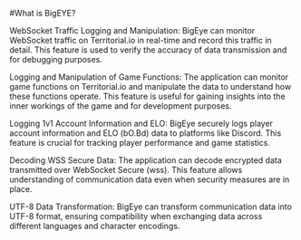   #What is BigEYE?

WebSocket Traffic Logging and Manipulation:
BigEye can monitor WebSocket traffic on Territorial.io in real-time and record this traffic in detail. This feature is used to verify the accuracy of data transmission and for debugging purposes.

Logging and Manipulation of Game Functions:
The application can monitor game functions on Territorial.io and manipulate the data to understand how these functions operate. This feature is useful for gaining insights into the inner workings of the game and for development purposes.

Logging 1v1 Account Information and ELO:
BigEye securely logs player account information and ELO (bO.Bd) data to platforms like Discord. This feature is crucial for tracking player performance and game statistics.

Decoding WSS Secure Data:
The application can decode encrypted data transmitted over WebSocket Secure (wss). This feature allows understanding of communication data even when security measures are in place.

UTF-8 Data Transformation:
BigEye can transform communication data into UTF-8 format, ensuring compatibility when exchanging data across different languages and character encodings.
